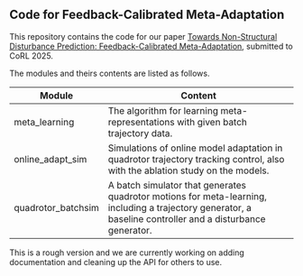 ## Code for Feedback-Calibrated Meta-Adaptation

This repository contains the code for our paper [Towards Non-Structural Disturbance Prediction: Feedback-Calibrated Meta-Adaptation](https://nonstructural-metalearn.github.io), submitted to CoRL 2025. 

The modules and theirs contents are listed as follows.

| Module             | Content                                                      |
| ------------------ | ------------------------------------------------------------ |
| meta_learning      | The algorithm for learning meta-representations with given batch trajectory data. |
| online_adapt_sim   | Simulations of online model adaptation in quadrotor trajectory tracking control, also with the ablation study on the models. |
| quadrotor_batchsim | A batch simulator that generates quadrotor motions for meta-learning, including a trajectory generator, a baseline controller and a disturbance generator. |

This is a rough version and we are currently working on adding documentation and cleaning up the API for others to use.
